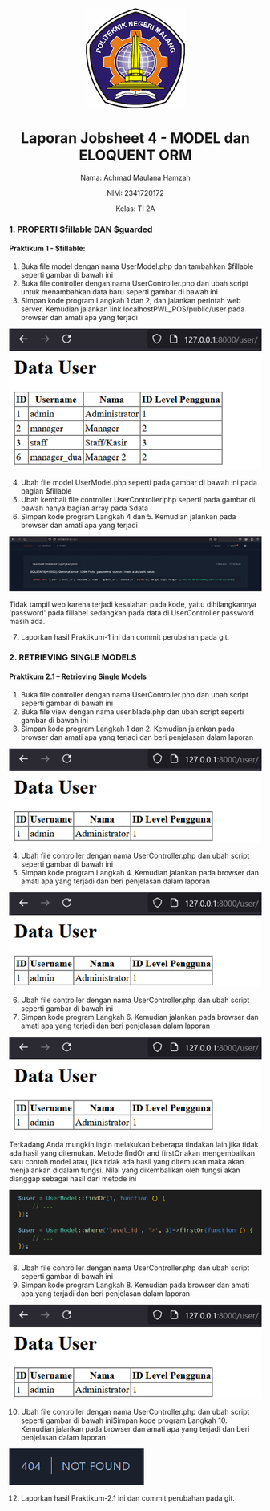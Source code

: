 <div style="text-align: center;">
  <img src="image/LogoPolinema.jpg" width="200">
</div>

<h1 style="text-align: center;">Laporan Jobsheet 4 - MODEL dan ELOQUENT ORM</h1>

<p style="text-align: center;">Nama: Achmad Maulana Hamzah</p>
<p style="text-align: center;">NIM: 2341720172</p>
<p style="text-align: center;">Kelas: TI 2A</p>

### 1. PROPERTI $fillable DAN $guarded
#### Praktikum 1 - $fillable:
1. Buka file model dengan nama UserModel.php dan tambahkan $fillable seperti gambar
di bawah ini
2. Buka file controller dengan nama UserController.php dan ubah script untuk
menambahkan data baru seperti gambar di bawah ini
3. Simpan kode program Langkah 1 dan 2, dan jalankan perintah web server. Kemudian
jalankan link localhostPWL_POS/public/user pada browser dan amati apa yang terjadi

<img src="image/prak1.0-1.png">

4. Ubah file model UserModel.php seperti pada gambar di bawah ini pada bagian
$fillable
5. Ubah kembali file controller UserController.php seperti pada gambar di bawah hanya
bagian array pada $data
6. Simpan kode program Langkah 4 dan 5. Kemudian jalankan pada browser dan amati
apa yang terjadi

<img src="image/prak1.0-2.png">

Tidak tampil web karena terjadi kesalahan pada kode, yaitu dihilangkannya 'password' pada fillabel sedangkan pada data di UserController password masih ada.

7. Laporkan hasil Praktikum-1 ini dan commit perubahan pada git.

### 2. RETRIEVING SINGLE MODELS
#### Praktikum 2.1 – Retrieving Single Models
1. Buka file controller dengan nama UserController.php dan ubah script seperti gambar
di bawah ini
2. Buka file view dengan nama user.blade.php dan ubah script seperti gambar di bawah
ini
3. Simpan kode program Langkah 1 dan 2. Kemudian jalankan pada browser dan amati
apa yang terjadi dan beri penjelasan dalam laporan

<img src="image/prak2.1-1.png">

4. Ubah file controller dengan nama UserController.php dan ubah script seperti gambar
di bawah ini
5. Simpan kode program Langkah 4. Kemudian jalankan pada browser dan amati apa yang
terjadi dan beri penjelasan dalam laporan

<img src="image/prak2.1-1.png">

6. Ubah file controller dengan nama UserController.php dan ubah script seperti gambar
di bawah ini
7. Simpan kode program Langkah 6. Kemudian jalankan pada browser dan amati apa yang
terjadi dan beri penjelasan dalam laporan

<img src="image/prak2.1-1.png">

Terkadang Anda mungkin ingin melakukan beberapa tindakan lain jika tidak ada hasil yang
ditemukan. Metode findOr and firstOr akan mengembalikan satu contoh model atau, jika
tidak ada hasil yang ditemukan maka akan menjalankan didalam fungsi. Nilai yang
dikembalikan oleh fungsi akan dianggap sebagai hasil dari metode ini

<img src="image/info2.1.png">

8. Ubah file controller dengan nama UserController.php dan ubah script seperti gambar
di bawah ini
9. Simpan kode program Langkah 8. Kemudian pada browser dan amati apa yang terjadi
dan beri penjelasan dalam laporan

<img src="image/prak2.1-1.png"> 

10. Ubah file controller dengan nama UserController.php dan ubah script seperti gambar
di bawah iniSimpan kode program Langkah 10. Kemudian jalankan pada browser dan amati apa
yang terjadi dan beri penjelasan dalam laporan

<img src="image/prak2.1-10.png"> 

12. Laporkan hasil Praktikum-2.1 ini dan commit perubahan pada git.

